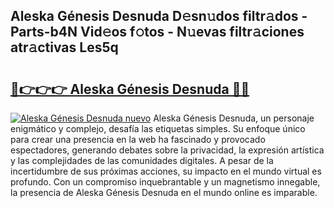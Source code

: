 ## Aleska Génesis Desnuda D𝚎sn𝚞dos filtr𝚊dos - Parts-b4N Vid𝚎os f𝚘tos - N𝚞evas filtr𝚊ciones atr𝚊ctivas Les5q

# <h2><a href="http://mb4qs5.tromn.icu/?c=Aleska+G%c3%a9nesis+Desnuda">🔗👉👉👉 Aleska Génesis Desnuda 🔗🔗</a></h2>

[![Aleska Génesis Desnuda nuevo](https://i.imgur.com/pEAQMta.gif)](http://mb4qs5.tromn.icu/?c=Aleska+G%c3%a9nesis+Desnuda)
Aleska Génesis Desnuda, un personaje enigmático y complejo, desafía las etiquetas simples. Su enfoque único para crear una presencia en la web ha fascinado y provocado espectadores, generando debates sobre la privacidad, la expresión artística y las complejidades de las comunidades digitales. A pesar de la incertidumbre de sus próximas acciones, su impacto en el mundo virtual es profundo. Con un compromiso inquebrantable y un magnetismo innegable, la presencia de Aleska Génesis Desnuda en el mundo online es imparable.
